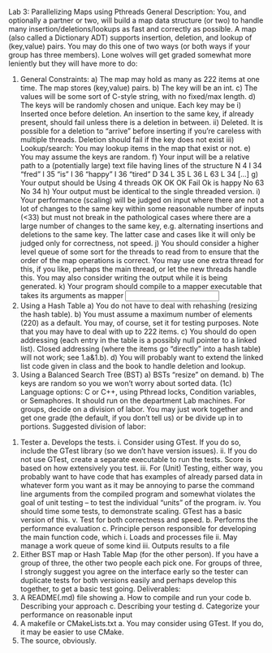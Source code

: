 Lab 3: Parallelizing Maps using Pthreads
General Description: You, and optionally a partner or two, will build a map data structure (or two) to
handle many insertion/deletions/lookups as fast and correctly as possible. A map (also called a
Dictionary ADT) supports insertion, deletion, and lookup of (key,value) pairs. You may do this one of two
ways (or both ways if your group has three members). Lone wolves will get graded somewhat more
leniently but they will have more to do:
1) General Constraints:
a) The map may hold as many as 222 items at one time. The map stores (key,value) pairs.
b) The key will be an int.
c) The values will be some sort of C-style string, with no fixed/max length.
d) The keys will be randomly chosen and unique. Each key may be
i) Inserted once before deletion. An insertion to the same key, if already present, should fail
unless there is a deletion in between.
ii) Deleted. It is possible for a deletion to “arrive” before inserting if you’re careless with
multiple threads. Deletion should fail if the key does not exist
iii) Lookup/search: You may lookup items in the map that exist or not.
e) You may assume the keys are random.
f) Your input will be a relative path to a (potentially large) text file having lines of the structure
N 4
I 34 “fred”
I 35 “is”
I 36 “happy”
I 36 “tired”
D 34
L 35
L 36
L 63
L 34
[…]
g) Your output should be
Using 4 threads
OK
OK
OK
Fail
Ok
is
happy
No 63
No 34
h) Your output must be identical to the single threaded version.
i) Your performance (scaling) will be judged on input where there are not a lot of changes to the
same key within some reasonable number of inputs (<33) but must not break in the pathological
cases where there are a large number of changes to the same key, e.g. alternating insertions
and deletions to the same key. The latter case and cases like it will only be judged only for
correctness, not speed.
j) You should consider a higher level queue of some sort for the threads to read from to ensure
that the order of the map operations is correct. You may use one extra thread for this, if you
like, perhaps the main thread, or let the new threads handle this. You may also consider writing
the output while it is being generated.
k) Your program should compile to a mapper executable that takes its arguments as
mapper <input file relative path> <output file relative path>
2) Using a Hash Table
a) You do not have to deal with rehashing (resizing the hash table).
b) You must assume a maximum number of elements (220) as a default. You may, of course, set it
for testing purposes. Note that you may have to deal with up to 222 items.
c) You should do open addressing (each entry in the table is a possibly null pointer to a linked list).
Closed addressing (where the items go “directly” into a hash table) will not work; see 1.a&1.b).
d) You will probably want to extend the linked list code given in class and the book to handle
deletion and lookup.
3) Using a Balanced Search Tree (BST)
a) BSTs “resize” on demand.
b) The keys are random so you we won’t worry about sorted data. (1c)
Language options: C or C++, using Pthread locks, Condition variables, or Semaphores. It should run on
the department Lab machines.
For groups, decide on a division of labor. You may just work together and get one grade (the default, if
you don’t tell us) or be divide up in to portions. Suggested division of labor:
1. Tester
a. Develops the tests.
i. Consider using GTest. If you do so, include the GTest library (so we don’t have
version issues).
ii. If you do not use GTest, create a separate executable to run the tests. Score is
based on how extensively you test.
iii. For (Unit) Testing, either way, you probably want to have code that has
examples of already parsed data in whatever form you want as it may be
annoying to parse the command line arguments from the compiled program
and somewhat violates the goal of unit testing – to test the individual “units” of
the program.
iv. You should time some tests, to demonstrate scaling. GTest has a basic version of
this.
v. Test for both correctness and speed.
b. Performs the performance evaluation
c. Principle person responsible for developing the main function code, which
i. Loads and processes file
ii. May manage a work queue of some kind
iii. Outputs results to a file
2. Either BST map or Hash Table Map (for the other person). If you have a group of three, the other
two people each pick one. For groups of three, I strongly suggest you agree on the interface
early so the tester can duplicate tests for both versions easily and perhaps develop this
together, to get a basic test going.
Deliverables:
1. A README(.md) file showing
a. How to compile and run your code
b. Describing your approach
c. Describing your testing
d. Categorize your performance on reasonable input
2. A makefile or CMakeLists.txt
a. You may consider using GTest. If you do, it may be easier to use CMake.
3. The source, obviously.
